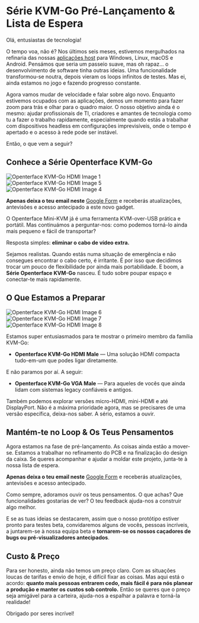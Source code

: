 # Série KVM-Go Pré-Lançamento & Lista de Espera

Olá, entusiastas de tecnologia!

O tempo voa, não é? Nos últimos seis meses, estivemos mergulhados na refinaria das nossas [aplicações host](/app) para Windows, Linux, macOS e Android. Pensámos que seria um passeio suave, mas oh rapaz... o desenvolvimento de software tinha outras ideias. Uma funcionalidade transformou-se noutra, depois vieram os loops infinitos de testes. Mas ei, ainda estamos no jogo e fazendo progresso constante.

Agora vamos mudar de velocidade e falar sobre algo novo. Enquanto estivemos ocupados com as aplicações, demos um momento para fazer zoom para trás e olhar para o quadro maior. O nosso objetivo ainda é o mesmo: ajudar profissionais de TI, criadores e amantes de tecnologia como tu a fazer o trabalho rapidamente, especialmente quando estás a trabalhar com dispositivos headless em configurações imprevisíveis, onde o tempo é apertado e o acesso à rede pode ser instável.

Então, o que vem a seguir?

## Conhece a Série Openterface KVM-Go

<img src="https://assets.openterface.com/images/kvm-go/hdmi-p1.webp" loading="lazy" alt="Openterface KVM-Go HDMI Image 1" style="max-width: 100%; height: auto; max-height: 260px;">
<img src="https://assets.openterface.com/images/kvm-go/hdmi-p5.webp" loading="lazy" alt="Openterface KVM-Go HDMI Image 5" style="max-width: 100%; height: auto; max-height: 260px;">
<img src="https://assets.openterface.com/images/kvm-go/hdmi-p4.webp" loading="lazy" alt="Openterface KVM-Go HDMI Image 4" style="max-width: 100%; height: auto; max-height: 260px;">

**Apenas deixa o teu email neste** [Google Form](https://forms.gle/yaS1F5E5MSo8DWNZ6) e receberás atualizações, antevisões e acesso antecipado a este novo gadget.

O Openterface Mini-KVM já é uma ferramenta KVM-over-USB prática e portátil. Mas continuámos a perguntar-nos: como podemos torná-lo ainda mais pequeno e fácil de transportar?

Resposta simples: **eliminar o cabo de vídeo extra.**

Sejamos realistas. Quando estás numa situação de emergência e não consegues encontrar o cabo certo, é irritante. É por isso que decidimos trocar um pouco de flexibilidade por ainda mais portabilidade. E boom, a **Série Openterface KVM-Go** nasceu. É tudo sobre poupar espaço e conectar-te mais rapidamente.

## O Que Estamos a Preparar

<img src="https://assets.openterface.com/images/kvm-go/hdmi-p6.webp" loading="lazy" alt="Openterface KVM-Go HDMI Image 6" style="max-width: 100%; height: auto; max-height: 260px;">
<img src="https://assets.openterface.com/images/kvm-go/hdmi-p7.webp" loading="lazy" alt="Openterface KVM-Go HDMI Image 7" style="max-width: 100%; height: auto; max-height: 260px;">
<img src="https://assets.openterface.com/images/kvm-go/hdmi-p8.webp" loading="lazy" alt="Openterface KVM-Go HDMI Image 8" style="max-width: 100%; height: auto; max-height: 260px;">

Estamos super entusiasmados para te mostrar o primeiro membro da família KVM-Go:

- **Openterface KVM-Go HDMI Male** — Uma solução HDMI compacta tudo-em-um que podes ligar diretamente.

E não paramos por aí. A seguir:

- **Openterface KVM-Go VGA Male** — Para aqueles de vocês que ainda lidam com sistemas legacy confiáveis e antigos.

Também podemos explorar versões micro-HDMI, mini-HDMI e até DisplayPort. Não é a máxima prioridade agora, mas se precisares de uma versão específica, deixa-nos saber. A sério, estamos a ouvir.

## Mantém-te no Loop & Os Teus Pensamentos

Agora estamos na fase de pré-lançamento. As coisas ainda estão a mover-se. Estamos a trabalhar no refinamento do PCB e na finalização do design da caixa. Se queres acompanhar e ajudar a moldar este projeto, junta-te à nossa lista de espera.

**Apenas deixa o teu email neste** [Google Form](https://forms.gle/yaS1F5E5MSo8DWNZ6) e receberás atualizações, antevisões e acesso antecipado.

Como sempre, adoramos ouvir os teus pensamentos. O que achas? Que funcionalidades gostarias de ver? O teu feedback ajuda-nos a construir algo melhor.

E se as tuas ideias se destacarem, assim que o nosso protótipo estiver pronto para testes beta, convidaremos alguns de vocês, pessoas incríveis, a juntarem-se à nossa equipa beta e **tornarem-se os nossos caçadores de bugs ou pré-visualizadores antecipados**.

## Custo & Preço

Para ser honesto, ainda não temos um preço claro. Com as situações loucas de tarifas e envio de hoje, é difícil fixar as coisas. Mas aqui está o acordo: **quanto mais pessoas entrarem cedo, mais fácil é para nós planear a produção e manter os custos sob controlo.** Então se queres que o preço seja amigável para a carteira, ajuda-nos a espalhar a palavra e torná-la realidade!

Obrigado por seres incrível!
